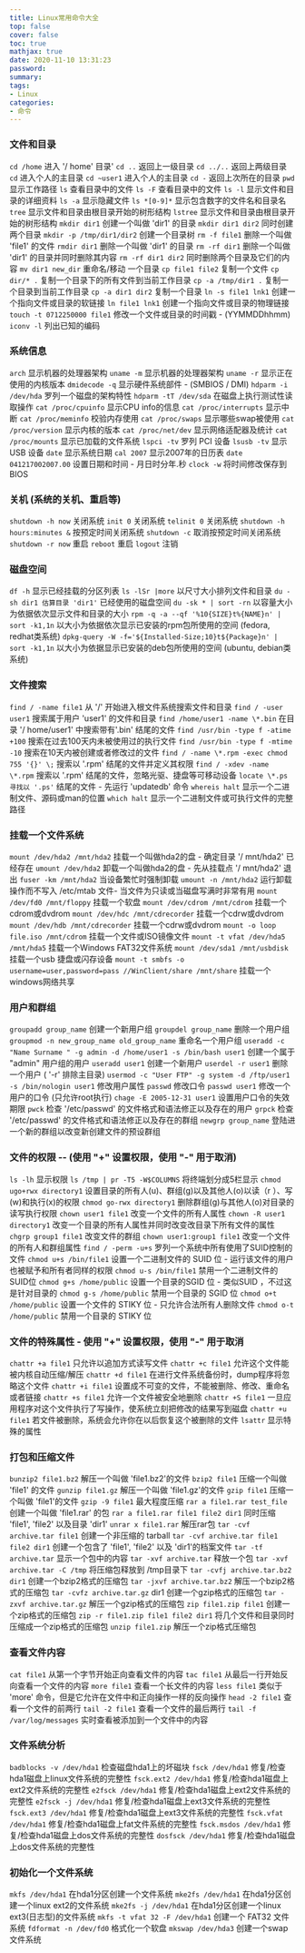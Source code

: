 ```yaml
---
title: Linux常用命令大全
top: false
cover: false
toc: true
mathjax: true
date: 2020-11-10 13:31:23
password:
summary:
tags:
- Linux
categories:
- 命令
---
```


### 文件和目录

`cd /home`              进入 '/ home' 目录'
`cd ..`                 返回上一级目录
`cd ../..`              返回上两级目录
`cd`                    进入个人的主目录
`cd ~user1`             进入个人的主目录
`cd -`                  返回上次所在的目录
`pwd`                   显示工作路径
`ls`                    查看目录中的文件
`ls -F`                 查看目录中的文件
`ls -l`                 显示文件和目录的详细资料
`ls -a`                 显示隐藏文件
`ls *[0-9]*`            显示包含数字的文件名和目录名
`tree`                  显示文件和目录由根目录开始的树形结构
`lstree`                显示文件和目录由根目录开始的树形结构
`mkdir dir1`            创建一个叫做 'dir1' 的目录
`mkdir dir1 dir2`       同时创建两个目录
`mkdir -p /tmp/dir1/dir2`       创建一个目录树
`rm -f file1`                   删除一个叫做 'file1' 的文件
`rmdir dir1`                    删除一个叫做 'dir1' 的目录
`rm -rf dir1`                   删除一个叫做 'dir1' 的目录并同时删除其内容
`rm -rf dir1 dir2`              同时删除两个目录及它们的内容
`mv dir1 new_dir`               重命名/移动 一个目录
`cp file1 file2`                复制一个文件
`cp dir/* .`                    复制一个目录下的所有文件到当前工作目录
`cp -a /tmp/dir1 .`             复制一个目录到当前工作目录
`cp -a dir1 dir2`               复制一个目录
`ln -s file1 lnk1`              创建一个指向文件或目录的软链接
`ln file1 lnk1`                 创建一个指向文件或目录的物理链接
`touch -t 0712250000 file1`     修改一个文件或目录的时间戳 - (YYMMDDhhmm)
`iconv -l`                      列出已知的编码

### 系统信息

`arch` 显示机器的处理器架构
`uname -m` 显示机器的处理器架构
`uname -r` 显示正在使用的内核版本
`dmidecode -q` 显示硬件系统部件 - (SMBIOS / DMI)
`hdparm -i /dev/hda` 罗列一个磁盘的架构特性
`hdparm -tT /dev/sda` 在磁盘上执行测试性读取操作
`cat /proc/cpuinfo` 显示CPU info的信息
`cat /proc/interrupts` 显示中断
`cat /proc/meminfo` 校验内存使用
`cat /proc/swaps` 显示哪些swap被使用
`cat /proc/version` 显示内核的版本
`cat /proc/net/dev` 显示网络适配器及统计
`cat /proc/mounts` 显示已加载的文件系统
`lspci -tv` 罗列 PCI 设备
`lsusb -tv` 显示 USB 设备
`date` 显示系统日期
`cal 2007` 显示2007年的日历表
`date 041217002007.00` 设置日期和时间 - 月日时分年.秒
`clock -w` 将时间修改保存到 BIOS

### 关机 (系统的关机、重启等)

`shutdown -h now` 关闭系统
`init 0` 关闭系统
`telinit 0` 关闭系统
`shutdown -h hours:minutes &` 按预定时间关闭系统
`shutdown -c` 取消按预定时间关闭系统
`shutdown -r now` 重启
`reboot` 重启
`logout` 注销

### 磁盘空间

`df -h` 显示已经挂载的分区列表
`ls -lSr |more` 以尺寸大小排列文件和目录
`du -sh dir1 估算目录 'dir1'` 已经使用的磁盘空间
`du -sk * | sort -rn` 以容量大小为依据依次显示文件和目录的大小
`rpm -q -a --qf '%10{SIZE}t%{NAME}n' | sort -k1,1n` 以大小为依据依次显示已安装的rpm包所使用的空间 (fedora, redhat类系统)
`dpkg-query -W -f='${Installed-Size;10}t${Package}n' | sort -k1,1n` 以大小为依据显示已安装的deb包所使用的空间 (ubuntu, debian类系统)

### 文件搜索

`find / -name file1` 从 '/' 开始进入根文件系统搜索文件和目录
`find / -user user1` 搜索属于用户 'user1' 的文件和目录
`find /home/user1 -name \*.bin` 在目录 '/ home/user1' 中搜索带有'.bin' 结尾的文件
`find /usr/bin -type f -atime +100` 搜索在过去100天内未被使用过的执行文件
`find /usr/bin -type f -mtime -10` 搜索在10天内被创建或者修改过的文件
`find / -name \*.rpm -exec chmod 755 '{}' \;` 搜索以 '.rpm' 结尾的文件并定义其权限
`find / -xdev -name \*.rpm` 搜索以 '.rpm' 结尾的文件，忽略光驱、捷盘等可移动设备
`locate \*.ps 寻找以 '.ps'` 结尾的文件 - 先运行 'updatedb' 命令
`whereis halt` 显示一个二进制文件、源码或man的位置
`which halt` 显示一个二进制文件或可执行文件的完整路径

### 挂载一个文件系统

`mount /dev/hda2 /mnt/hda2` 挂载一个叫做hda2的盘 - 确定目录 '/ mnt/hda2' 已经存在
`umount /dev/hda2` 卸载一个叫做hda2的盘 - 先从挂载点 '/ mnt/hda2' 退出
`fuser -km /mnt/hda2` 当设备繁忙时强制卸载
`umount -n /mnt/hda2` 运行卸载操作而不写入 /etc/mtab 文件- 当文件为只读或当磁盘写满时非常有用
`mount /dev/fd0 /mnt/floppy` 挂载一个软盘
`mount /dev/cdrom /mnt/cdrom` 挂载一个cdrom或dvdrom
`mount /dev/hdc /mnt/cdrecorder` 挂载一个cdrw或dvdrom
`mount /dev/hdb /mnt/cdrecorder` 挂载一个cdrw或dvdrom
`mount -o loop file.iso /mnt/cdrom` 挂载一个文件或ISO镜像文件
`mount -t vfat /dev/hda5 /mnt/hda5` 挂载一个Windows FAT32文件系统
`mount /dev/sda1 /mnt/usbdisk` 挂载一个usb 捷盘或闪存设备
`mount -t smbfs -o username=user,password=pass //WinClient/share /mnt/share` 挂载一个windows网络共享

### 用户和群组

`groupadd group_name` 创建一个新用户组
`groupdel group_name` 删除一个用户组
`groupmod -n new_group_name old_group_name` 重命名一个用户组
`useradd -c "Name Surname " -g admin -d /home/user1 -s /bin/bash user1` 创建一个属于 "admin" 用户组的用户
`useradd user1` 创建一个新用户
`userdel -r user1` 删除一个用户 ( '-r' 排除主目录)
`usermod -c "User FTP" -g system -d /ftp/user1 -s /bin/nologin user1` 修改用户属性
`passwd` 修改口令
`passwd user1` 修改一个用户的口令 (只允许root执行)
`chage -E 2005-12-31 user1` 设置用户口令的失效期限
`pwck` 检查 '/etc/passwd' 的文件格式和语法修正以及存在的用户
`grpck` 检查 '/etc/passwd' 的文件格式和语法修正以及存在的群组
`newgrp group_name` 登陆进一个新的群组以改变新创建文件的预设群组

### 文件的权限 -- (使用 "+" 设置权限，使用 "-" 用于取消)

`ls -lh` 显示权限
`ls /tmp | pr -T5 -W$COLUMNS` 将终端划分成5栏显示
`chmod ugo+rwx directory1` 设置目录的所有人(u)、群组(g)以及其他人(o)以读（r ）、写(w)和执行(x)的权限
`chmod go-rwx directory1` 删除群组(g)与其他人(o)对目录的读写执行权限
`chown user1 file1` 改变一个文件的所有人属性
`chown -R user1 directory1` 改变一个目录的所有人属性并同时改变改目录下所有文件的属性
`chgrp group1 file1` 改变文件的群组
`chown user1:group1 file1` 改变一个文件的所有人和群组属性
`find / -perm -u+s` 罗列一个系统中所有使用了SUID控制的文件
`chmod u+s /bin/file1` 设置一个二进制文件的 SUID 位 - 运行该文件的用户也被赋予和所有者同样的权限
`chmod u-s /bin/file1` 禁用一个二进制文件的 SUID位
`chmod g+s /home/public` 设置一个目录的SGID 位 - 类似SUID ，不过这是针对目录的
`chmod g-s /home/public` 禁用一个目录的 SGID 位
`chmod o+t /home/public` 设置一个文件的 STIKY 位 - 只允许合法所有人删除文件
`chmod o-t /home/public` 禁用一个目录的 STIKY 位

### 文件的特殊属性 - 使用 "+" 设置权限，使用 "-" 用于取消

`chattr +a file1` 只允许以追加方式读写文件
`chattr +c file1` 允许这个文件能被内核自动压缩/解压
`chattr +d file1` 在进行文件系统备份时，dump程序将忽略这个文件
`chattr +i file1` 设置成不可变的文件，不能被删除、修改、重命名或者链接
`chattr +s file1` 允许一个文件被安全地删除
`chattr +S file1` 一旦应用程序对这个文件执行了写操作，使系统立刻把修改的结果写到磁盘
`chattr +u file1` 若文件被删除，系统会允许你在以后恢复这个被删除的文件
`lsattr` 显示特殊的属性

### 打包和压缩文件

`bunzip2 file1.bz2` 解压一个叫做 'file1.bz2'的文件
`bzip2 file1` 压缩一个叫做 'file1' 的文件
`gunzip file1.gz` 解压一个叫做 'file1.gz'的文件
`gzip file1` 压缩一个叫做 'file1'的文件
`gzip -9 file1` 最大程度压缩
`rar a file1.rar test_file` 创建一个叫做 'file1.rar' 的包
`rar a file1.rar file1 file2 dir1` 同时压缩 'file1', 'file2' 以及目录 'dir1'
`unrar x file1.rar` 解压rar包
`tar -cvf archive.tar file1` 创建一个非压缩的 tarball
`tar -cvf archive.tar file1 file2 dir1` 创建一个包含了 'file1', 'file2' 以及 'dir1'的档案文件
`tar -tf archive.tar` 显示一个包中的内容
`tar -xvf archive.tar` 释放一个包
`tar -xvf archive.tar -C /tmp` 将压缩包释放到 /tmp目录下
`tar -cvfj archive.tar.bz2 dir1` 创建一个bzip2格式的压缩包
`tar -jxvf archive.tar.bz2` 解压一个bzip2格式的压缩包
`tar -cvfz archive.tar.gz` dir1 创建一个gzip格式的压缩包
`tar -zxvf archive.tar.gz` 解压一个gzip格式的压缩包
`zip file1.zip file1` 创建一个zip格式的压缩包
`zip -r file1.zip file1 file2 dir1` 将几个文件和目录同时压缩成一个zip格式的压缩包
`unzip file1.zip` 解压一个zip格式压缩包

### 查看文件内容

`cat file1` 从第一个字节开始正向查看文件的内容
`tac file1` 从最后一行开始反向查看一个文件的内容
`more file1` 查看一个长文件的内容
`less file1` 类似于 'more' 命令，但是它允许在文件中和正向操作一样的反向操作
`head -2 file1` 查看一个文件的前两行
`tail -2 file1` 查看一个文件的最后两行
`tail -f /var/log/messages` 实时查看被添加到一个文件中的内容

### 文件系统分析

`badblocks -v /dev/hda1` 检查磁盘hda1上的坏磁块
`fsck /dev/hda1` 修复/检查hda1磁盘上linux文件系统的完整性
`fsck.ext2 /dev/hda1` 修复/检查hda1磁盘上ext2文件系统的完整性
`e2fsck /dev/hda1` 修复/检查hda1磁盘上ext2文件系统的完整性
`e2fsck -j /dev/hda1` 修复/检查hda1磁盘上ext3文件系统的完整性
`fsck.ext3 /dev/hda1` 修复/检查hda1磁盘上ext3文件系统的完整性
`fsck.vfat /dev/hda1` 修复/检查hda1磁盘上fat文件系统的完整性
`fsck.msdos /dev/hda1` 修复/检查hda1磁盘上dos文件系统的完整性
`dosfsck /dev/hda1` 修复/检查hda1磁盘上dos文件系统的完整性

### 初始化一个文件系统

`mkfs /dev/hda1` 在hda1分区创建一个文件系统
`mke2fs /dev/hda1` 在hda1分区创建一个linux ext2的文件系统
`mke2fs -j /dev/hda1` 在hda1分区创建一个linux ext3(日志型)的文件系统
`mkfs -t vfat 32 -F /dev/hda1` 创建一个 FAT32 文件系统
`fdformat -n /dev/fd0` 格式化一个软盘
`mkswap /dev/hda3` 创建一个swap文件系统

### 